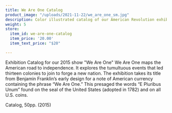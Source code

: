```yaml
---
title: We Are One Catalog
product_image: "/uploads/2021-11-22/we_are_one_sm.jpg"
description: Color illustrated catalog of our American Revolution exhibition
weight: 5
store:
  item_id: we-are-one-catalog
  item_price: '20.00'
  item_text_price: "$20"

---
```

Exhibition Catalog for our 2015 show "We Are One" We Are One maps the American road to independence. It explores the tumultuous events that led thirteen colonies to join to forge a new nation. The exhibition takes its title from Benjamin Franklin’s early design for a note of American currency containing the phrase “We Are One.” This presaged the words “E Pluribus Unum” found on the seal of the United States (adopted in 1782) and on all U.S. coins.

Catalog, 50pp. (2015)
